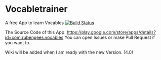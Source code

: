 # Vocabletrainer
A free App to learn Vocables 
[![Build Status](https://travis-ci.org/RubenGees/Vocabletrainer.svg?branch=master)](https://travis-ci.org/RubenGees/Vocabletrainer)

The Source Code of this App: https://play.google.com/store/apps/details?id=com.rubengees.vocables
You can open Issues or make Pull Request if you want to. 

Wiki will be added when I am ready with the new Version. (4.0)
